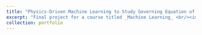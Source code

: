 ```yaml
---
title: "Physics-Driven Machine Learning to Study Governing Equation of a System"
excerpt: "Final project for a course titled _Machine Learning_ <br/><img src='/images/bfgs_1.png'>"
collection: portfolio
---
```

